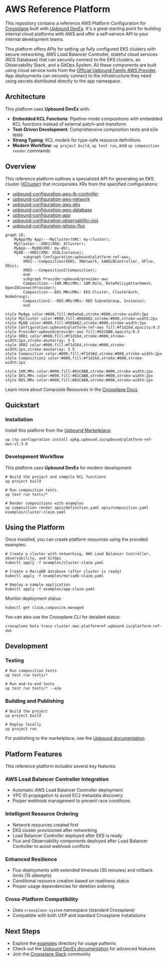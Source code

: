 # AWS Reference Platform

This repository contains a reference AWS Platform Configuration for
[Crossplane](https://crossplane.io/) built with [Upbound DevEx](https://docs.upbound.io/devex/). It's a great starting point for building
internal cloud platforms with AWS and offer a self-service API to your internal
development teams.

This platform offers APIs for setting up fully configured EKS clusters
with secure networking, AWS Load Balancer Controller, stateful cloud services (RDS Database) that can securely
connect to the EKS clusters, an Observability Stack, and a GitOps
System. All these components are built using cloud service tools from
the [Official Upbound Family AWS Provider](https://marketplace.upbound.io/providers/upbound/provider-family-aws).
App deployments can securely connect to the infrastructure they need using secrets
distributed directly to the app namespace.

## Architecture

This platform uses **Upbound DevEx** with:
- **Embedded KCL Functions**: Pipeline-mode compositions with embedded KCL functions instead of external patch-and-transform
- **Test-Driven Development**: Comprehensive composition tests and e2e tests
- **Strong Typing**: KCL models for type-safe resource definitions
- **Modern Workflow**: `up project build`, `up test run`, and `up composition render` commands

## Overview

This reference platform outlines a specialized API for generating an EKS cluster
([XCluster](apis/definition.yaml)) that incorporates XRs from the specified configurations:

* [upbound-configuration-aws-lb-controller](https://github.com/upbound/configuration-aws-lb-controller)
* [upbound-configuration-aws-network](https://github.com/upbound/configuration-aws-network)
* [upbound-configuration-aws-eks](https://github.com/upbound/configuration-aws-eks)
* [upbound-configuration-aws-database](https://github.com/upbound/configuration-aws-database)
* [upbound-configuration-app](https://github.com/upbound/configuration-app)
* [upbound-configuration-observability-oss](https://github.com/upbound/configuration-observability-oss)
* [upbound-configuration-gitops-flux](https://github.com/upbound/configuration-gitops-flux)

```mermaid
graph LR;
    MyApp(My App)---MyCluster(XRC: my-cluster);
    MyCluster---XRD1(XRD: XCluster);
    MyApp---MyDB(XRC: my-db);
    MyDB---XRD2(XRD: XSQLInstance);
		subgraph Configuration:upbound/platform-ref-aws;
	    XRD1---Composition(XEKS, XNetwork, XAWSLBController, XFlux, XOss);
	    XRD2---Composition2(Composition);
		end
		subgraph Provider:upbound/provider-aws
	    Composition---IAM.MRs(MRs: IAM Role, RolePolicyAttachment, OpenIDConnectProvider);
	    Composition---EKS.MRs(MRs: EKS Cluster, ClusterAuth, NodeGroup);
	    Composition2---RDS.MRs(MRs: RDS SubnetGroup, Instance);
		end

style MyApp color:#000,fill:#e6e6e6,stroke:#000,stroke-width:2px
style MyCluster color:#000,fill:#D68A82,stroke:#000,stroke-width:2px
style MyDB color:#000,fill:#D68A82,stroke:#000,stroke-width:2px
style Configuration:upbound/platform-ref-aws fill:#f1d16d,opacity:0.3
style Provider:upbound/provider-aws fill:#81CABB,opacity:0.3
style XRD1 color:#000,fill:#f1d16d,stroke:#000,stroke-width:2px,stroke-dasharray: 5 5
style XRD2 color:#000,fill:#f1d16d,stroke:#000,stroke-width:2px,stroke-dasharray: 5 5
style Composition color:#000,fill:#f1d16d,stroke:#000,stroke-width:2px
style Composition2 color:#000,fill:#f1d16d,stroke:#000,stroke-width:2px

style IAM.MRs color:#000,fill:#81CABB,stroke:#000,stroke-width:2px
style EKS.MRs color:#000,fill:#81CABB,stroke:#000,stroke-width:2px
style RDS.MRs color:#000,fill:#81CABB,stroke:#000,stroke-width:2px
```

Learn more about Composite Resources in the [Crossplane
Docs](https://docs.crossplane.io/latest/concepts/compositions/).

## Quickstart

### Installation

Install this platform from the [Upbound Marketplace](https://marketplace.upbound.io/configurations/upbound/platform-ref-aws/):

```console
up ctp configuration install xpkg.upbound.io/upbound/platform-ref-aws:v1.3.0
```

### Development Workflow

This platform uses **Upbound DevEx** for modern development:

```console
# Build the project and compile KCL functions
up project build

# Run composition tests
up test run tests/*

# Render compositions with examples
up composition render apis/definition.yaml apis/composition.yaml examples/cluster-claim.yaml
```

## Using the Platform

Once installed, you can create platform resources using the provided examples:

```console
# Create a cluster with networking, AWS Load Balancer Controller, observability, and GitOps
kubectl apply -f examples/cluster-claim.yaml

# Create a MariaDB database (after cluster is ready)
kubectl apply -f examples/mariadb-claim.yaml

# Deploy a sample application
kubectl apply -f examples/app-claim.yaml
```

Monitor deployment status:

```console
kubectl get claim,composite,managed
```

You can also use the Crossplane CLI for detailed status:

```console
crossplane beta trace cluster.aws.platformref.upbound.io/platform-ref-aws
```

## Development

### Testing

```console
# Run composition tests
up test run tests/*

# Run end-to-end tests
up test run tests/* --e2e
```

### Building and Publishing

```console
# Build the project
up project build

# Deploy locally
up project run
```

For publishing to the marketplace, see the [Upbound documentation](https://docs.upbound.io/devex/).

## Platform Features

This reference platform includes several key features:

### AWS Load Balancer Controller Integration
- Automatic AWS Load Balancer Controller deployment
- VPC ID propagation to avoid EC2 metadata discovery
- Proper webhook management to prevent race conditions

### Intelligent Resource Ordering
- Network resources created first
- EKS cluster provisioned after networking
- Load Balancer Controller deployed after EKS is ready
- Flux and Observability components deployed after Load Balancer Controller to avoid webhook conflicts

### Enhanced Resilience
- Flux deployments with extended timeouts (30 minutes) and rollback limits (15 attempts)
- Conditional resource creation based on readiness status
- Proper usage dependencies for deletion ordering

### Cross-Platform Compatibility
- Uses `crossplane-system` namespace (standard Crossplane)
- Compatible with both UXP and standard Crossplane installations

## Next Steps

- Explore the [examples](examples/) directory for usage patterns
- Check out the [Upbound DevEx documentation](https://docs.upbound.io/devex/) for advanced features
- Join the [Crossplane Slack](https://slack.crossplane.io) community